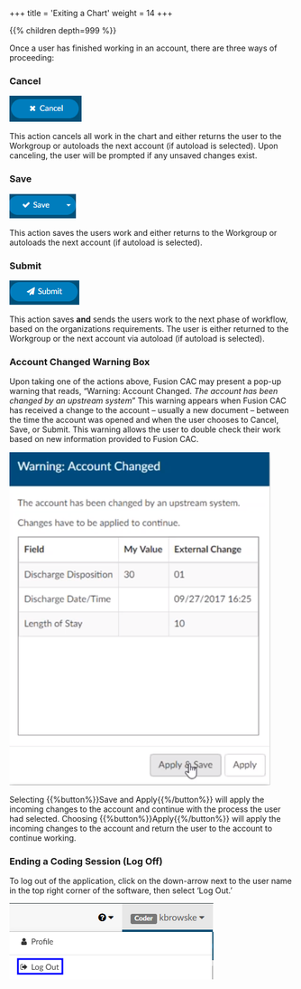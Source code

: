 +++
title = 'Exiting a Chart'
weight = 14
+++



{{% children depth=999 %}}

Once a user has finished working in an account, there are three ways of proceeding:

### Cancel 

![Cancel Button](Cancel.png)

This action cancels all work in the chart and either returns the user to the Workgroup or autoloads the next account (if autoload is selected).  Upon canceling, the user will be prompted if any unsaved changes exist.

### Save

![Save Button](Save.png)

This action saves the users work and either returns to the Workgroup or autoloads the next account (if autoload is selected).

### Submit 

![Submit Button](Submit.png)

This action saves **and** sends the users work to the next phase of workflow, based on the organizations requirements. The user is either returned to the Workgroup or the next account via autoload (if autoload is selected).

### Account Changed Warning Box

Upon taking one of the actions above, Fusion CAC may present a pop-up warning that reads, “Warning: Account Changed. *The account has been changed by an upstream system*” This warning appears when Fusion CAC has received a change to the account – usually a new document – between the time the account was opened and when the user chooses to Cancel, Save, or Submit. This warning allows the user to double check their work based on new information provided to Fusion CAC. 

![Warning: Account Changed](AccountChanged.png)

Selecting {{%button%}}Save and Apply{{%/button%}} will apply the incoming changes to the account and continue with the process the user had selected. Choosing {{%button%}}Apply{{%/button%}} will apply the incoming changes to the account and return the user to the account to continue working.  

### Ending a Coding Session (Log Off)

To log out of the application, click on the down-arrow next to the user name in the top right corner of the software, then select ‘Log Out.’

![Log Out](LogOut.png)
